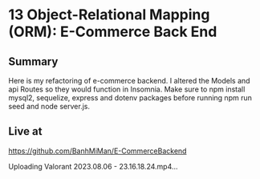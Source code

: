 # 13 Object-Relational Mapping (ORM): E-Commerce Back End

## Summary
Here is my refactoring of e-commerce backend. I altered the Models and api Routes so they would function in Insomnia. Make sure to npm install mysql2, sequelize, express and dotenv packages before running npm run seed and node server.js.

## Live at
https://github.com/BanhMiMan/E-CommerceBackend



Uploading Valorant 2023.08.06 - 23.16.18.24.mp4…

